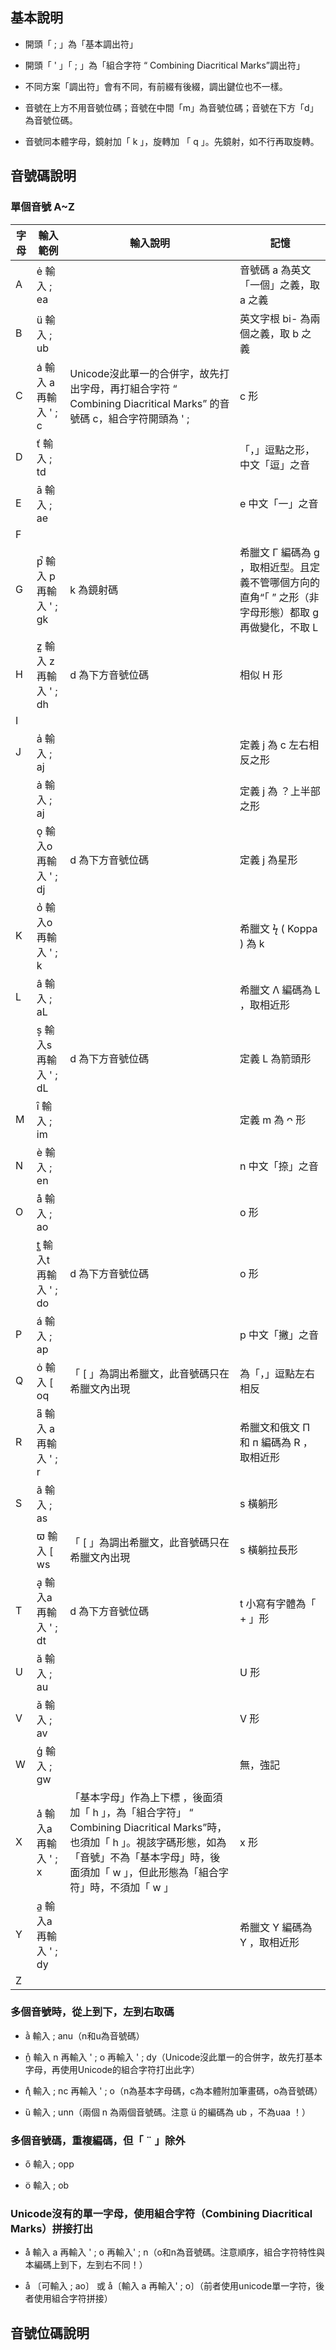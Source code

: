 ## 基本說明

- 開頭「 ; 」為「基本調出符」

- 開頭「 ' 」「 ; 」為「組合字符 “ Combining Diacritical Marks”調出符」

- 不同方案「調出符」會有不同，有前綴有後綴，調出鍵位也不一樣。

- 音號在上方不用音號位碼；音號在中間「m」為音號位碼；音號在下方「d」為音號位碼。

- 音號同本體字母，鏡射加「 k 」，旋轉加 「 q 」。先鏡射，如不行再取旋轉。

## 音號碼說明

### 單個音號 A~Z

|字母|輸入範例|輸入說明|記憶|
|----|----|----|----|
|A |ė  輸入 ; ea||音號碼 a 為英文「一個」之義，取 a 之義|
|B |ü  輸入 ; ub||英文字根 bi- 為兩個之義，取 b 之義|
|C |a͑  輸入 a 再輸入 ' ; c |Unicode沒此單一的合併字，故先打出字母，再打組合字符 “ Combining Diacritical Marks” 的音號碼 c，組合字符開頭為  ' ; | c 形|
|D |ť  輸入 ; td||「，」逗點之形，中文「逗」之音|
|E |ā  輸入 ; ae||e 中文「一」之音|
|F ||||
|G |p̚   輸入 p 再輸入 ' ; gk|k 為鏡射碼|希臘文 Γ 編碼為 g ，取相近型。且定義不管哪個方向的直角“「  ” 之形（非字母形態）都取 g 再做變化，不取 L|
|H |z͍   輸入 z 再輸入 ' ; dh|d 為下方音號位碼|相似 H 形|
|I ||||
|J |ẚ   輸入 ; aj ||定義 j 為 c 左右相反之形|
||ả   輸入 ; aj||定義 j 為 ？上半部之形|
||o͙   輸入o 再輸入 ' ; dj |d 為下方音號位碼|定義 j 為星形|
|K |o͛   輸入o 再輸入 ' ; k||希臘文 ϟ ( Koppa ) 為 k|
|L |â   輸入 ; aL||希臘文 Λ 編碼為 L ，取相近形|
||s͎   輸入s 再輸入 ' ; dL |d 為下方音號位碼|定義 L 為箭頭形|
|M |ȋ    輸入 ; im||定義 m 為 ᴖ 形|
|N |è   輸入 ; en||n 中文「捺」之音|
|O |å  輸入 ; ao||o 形|
||t̻   輸入t 再輸入 ' ; do |d 為下方音號位碼| o 形|
|P |á   輸入 ; ap||p 中文「撇」之音|
|Q |ὁ   輸入 \[ oq |「 \[ 」為調出希臘文，此音號碼只在希臘文內出現|為「，」逗點左右相反|
|R |a͆    輸入 a 再輸入 ' ; r ||希臘文和俄文 Π 和 п 編碼為 R ，取相近形|
|S |ã   輸入 ; as||s 橫躺形|
||ϖ  輸入 \[ ws |「 \[ 」為調出希臘文，此音號碼只在希臘文內出現| s 橫躺拉長形|
|T |a̟   輸入a 再輸入 ' ; dt|d 為下方音號位碼| t 小寫有字體為「 + 」形|
|U |ă   輸入 ; au||U 形|
|V |ǎ   輸入 ; av||V 形|
|W |ģ   輸入 ; gw||無，強記|
|X |a̽   輸入a 再輸入 ' ; x|「基本字母」作為上下標 ，後面須加「 h 」，為「組合字符」 “ Combining Diacritical Marks”時，也須加「 h 」。視該字碼形態，如為「音號」不為「基本字母」時，後面須加「 w 」，但此形態為「組合字符」時，不須加「 w 」| x 形|
|Y |a̼   輸入a 再輸入 ' ; dy||希臘文 Υ 編碼為 Y ，取相近形|
|Z ||||


### 多個音號時，從上到下，左到右取碼

- ằ   輸入 ; anu（n和u為音號碼）

- n̼̊   輸入 n 再輸入 ' ; o 再輸入 ' ; dy（Unicode沒此單一的合併字，故先打基本字母，再使用Unicode的組合字符打出此字）

- ɳ̊   輸入 ; nc 再輸入 ' ; o（n為基本字母碼，c為本體附加筆畫碼，o為音號碼）

- ȕ   輸入 ; unn（兩個 n 為兩個音號碼。注意 ü 的編碼為 ub ，不為uaa ！）

### 多個音號碼，重複編碼，但「 ¨ 」除外

- ő    輸入 ; opp

- ö    輸入 ; ob

### Unicode沒有的單一字母，使用組合字符（Combining Diacritical Marks）拼接打出 

- å̀   輸入 a 再輸入 ' ; o 再輸入' ; n（o和n為音號碼。注意順序，組合字符特性與本編碼上到下，左到右不同！）

- å  〔可輸入 ; ao〕  或  å〔輸入 a 再輸入' ; o〕（前者使用unicode單一字符，後者使用組合字符拼接）

## 音號位碼說明
